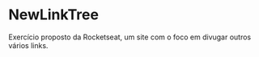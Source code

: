 # NewLinkTree
 Exercício proposto da Rocketseat, um site com o foco em divugar outros vários links.
